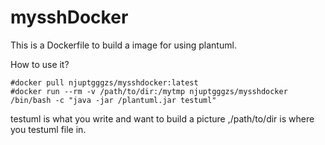# mysshDocker #

This is a Dockerfile to build a image for using plantuml.

How to use it?

```
#docker pull njuptgggzs/mysshdocker:latest
#docker run --rm -v /path/to/dir:/mytmp njuptgggzs/mysshdocker /bin/bash -c "java -jar /plantuml.jar testuml"
```

testuml is what you write and want to build a picture ,/path/to/dir is where you testuml file in.

